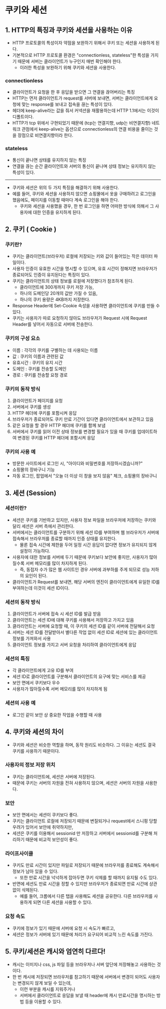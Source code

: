 # 쿠키와 세션
## 1. HTTP의 특징과 쿠키와 세션을 사용하는 이유
- HTTP 프로토콜의 특성이자 약점을 보완하기 위해서 쿠키 또는 세션을 사용하게 된다.
- 기본적으로 HTTP 프로토콜 환경은 "connectionless, stateless"한 특성을 가지기 때문에 서버는 클라이언트가 누구인지 매번 확인해야 한다.
  - 이러한 특성을 보완하기 위해 쿠키와 세션을 사용한다.

### connectionless
- 클라이언트가 요청을 한 후 응답을 받으면 그 연결을 끊어버리는 특징
- HTTP는 먼저 클라이언트가 request를 서버에 보내면, 서버는 클라이언트에게 요청에 맞는 response를 보내고 접속을 끊는 특성이 있다.
- 헤더에 keep-alive라는 값을 줘서 커넥션을 재활용하는데 HTTP 1.1에서는 이것이 디폴트이다.
- HTTP가 tcp 위에서 구현되었기 때문에 (tcp는 연결지향, udp는 비연결지향) 네트워크 관점에서 keep-alive는 옵션으로 connectionless의 연결 비용을 줄이는 것을 장점으로 비연결지향이라 한다.
 

### stateless
- 통신이 끝나면 상태를 유지하지 않는 특징
- 연결을 끊는 순간 클라이언트와 서버의 통신이 끝나며 상태 정보는 유지하지 않는 특성이 있다.

---
- 쿠키와 세션은 위의 두 가지 특징을 해결하기 위해 사용한다.
- 예를 들어, 쿠키와 세션을 사용하지 않으면 쇼핑몰에서 옷을 구매하려고 로그인을 했음에도, 페이지를 이동할 때마다 계속 로그인을 해야 한다.
  - 쿠키와 세션을 사용했을 경우, 한 번 로그인을 하면 어떠한 방식에 의해서 그 사용자에 대한 인증을 유지하게 된다.
 
## 2. 쿠키 ( Cookie )
### 쿠키란?
- 쿠키는 클라이언트(브라우저) 로컬에 저장되는 키와 값이 들어있는 작은 데이터 파일이다.
- 사용자 인증이 유효한 시간을 명시할 수 있으며, 유효 시간이 정해지면 브라우저가 종료되어도 인증이 유지된다는 특징이 있다.
- 쿠키는 클라이언트의 상태 정보를 로컬에 저장했다가 참조하게 된다.
  - 클라이언트에 300개까지 쿠키 저장 가능,
  - 하나의 도메인당 20개의 값만 가질 수 있음,
  - 하나의 쿠키 용량은 4KB까지 저장한다.
- Response Header에 Set-Cookie 속성을 사용하면 클라이언트에 쿠키를 만들 수 있다.
- 쿠키는 사용자가 따로 요청하지 않아도 브라우저가 Request 시에 Request Header를 넣어서 자동으로 서버에 전송한다.

### 쿠키의 구성 요소
- 이름 : 각각의 쿠키를 구별하는 데 사용되는 이름
- 값 : 쿠키의 이름과 관련된 값
- 유효시간 : 쿠키의 유지 시간
- 도메인 : 쿠키를 전송할 도메인
- 경로 : 쿠키를 전송할 요청 경로

### 쿠키의 동작 방식
1. 클라이언트가 페이지를 요청
2. 서버에서 쿠키를 생성
3. HTTP 헤더에 쿠키를 포함시켜 응답
4. 브라우저가 종료되어도 쿠키 만료 기간이 있다면 클라이언트에서 보관하고 있음
5. 같은 요청을 할 경우 HTTP 헤더에 쿠키를 함께 보냄
6. 서버에서 쿠키를 읽어 이전 상태 정보를 변경할 필요가 있을 때 쿠키를 업데이트하여 변경된 쿠키를 HTTP 헤더에 포함시켜 응답

### 쿠키의 사용 예
- 방문한 사이트에서 로그인 시, "아이디와 비밀번호를 저장하시겠습니까?"
- 쇼핑몰의 장바구니 기능
- 자동 로그인, 팝업에서 "오늘 더 이상 이 창을 보지 않음" 체크, 쇼핑몰의 장바구니

## 3. 세션 (Session)
### 세션이란?
- 세션은 쿠키를 기반하고 있지만, 사용자 정보 파일을 브라우저에 저장하는 쿠키와 달리 세션은 서버 측에서 관리한다.
- 서버에서는 클라이언트를 구분하기 위해 세션 ID를 부여하며 웹 브라우저가 서버에 접속해서 브라우저를 종료할 때까지 인증 상태를 유지한다.
  - 물론 접속 시간에 제한을 두어 일정 시간 응답이 없다면 정보가 유지되지 않게 설정이 가능하다.
- 사용자에 대한 정보를 서버에 두기 때문에 쿠키보다 보안에 좋지만, 사용자가 많아질수록 서버 메모리를 많이 차지하게 된다.
  - 즉, 동접자 수가 많은 웹 사이트인 경우 서버에 과부하를 주게 되므로 성능 저하의 요인이 된다.
- 클라이언트가 Request를 보내면, 해당 서버의 엔진이 클라이언트에게 유일한 ID를 부여하는데 이것이 세션 ID이다.

### 세션의 동작 방식
1. 클라이언트가 서버에 접속 시 세션 ID를 발급 받음
2. 클라이언트는 세션 ID에 대해 쿠키를 사용해서 저장하고 가지고 있음
3. 클라리언트는 서버에 요청할 때, 이 쿠키의 세션 ID를 같이 서버에 전달해서 요청
4. 서버는 세션 ID를 전달받아서 별다른 작업 없이 세션 ID로 세션에 있는 클라이언트 정보를 가져와서 사용
5. 클라이언트 정보를 가지고 서버 요청을 처리하여 클라이언트에게 응답

### 세션의 특징
- 각 클라이언트에게 고유 ID를 부여
- 세션 ID로 클라이언트를 구분해서 클라이언트의 요구에 맞는 서비스를 제공
- 보안 면에서 쿠키보다 우수
- 사용자가 많아질수록 서버 메모리를 많이 차지하게 됨

### 세션의 사용 예
- 로그인 같이 보안 상 중요한 작업을 수행할 때 사용

## 4. 쿠키와 세션의 차이
- 쿠키와 세션은 비슷한 역할을 하며, 동작 원리도 비슷하다. 그 이유는 세션도 결국 쿠키를 사용하기 때문이다.
### 사용자의 정보 저장 위치
- 쿠키는 클라이언트에, 세션은 서버에 저장된다.
- 때문에 쿠키는 서버의 자원을 전혀 사용하지 않으며, 세션은 서버의 자원을 사용한다.


### 보안
- 보안 면에서는 세션이 쿠키보다 좋다.
- 쿠키는 클라이언트 로컬에 저장되기 때문에 변질되거나 request에서 스니핑 당할 우려가 있어서 보안에 취약하지만,
- 세션은 쿠키를 이용해서 sessionid 만 저장하고 서버에서 sessionid를 구분해 처리하기 때문에 비교적 보안성이 좋다.

### 라이프사이클
- 쿠키도 만료 시간이 있지만 파일로 저장되기 때문에 브라우저를 종료해도 계속해서 정보가 남아 있을 수 있다.
  - 또한 만료 시간을 넉넉하게 잡아두면 쿠키 삭제를 할 때까지 유지될 수도 있다.
- 반면에 세션도 만료 시간을 정할 수 있지만 브라우저가 종료되면 만료 시간에 상관없이 삭제된다.
  - 예를 들어, 크롬에서 다른 탭을 사용해도 세션을 공유한다. 다른 브라우저를 사용하게 되면 다른 세션을 사용할 수 있다.

### 요청 속도
- 쿠키에 정보가 있기 때문에 서버에 요청 시 속도가 빠르고,
- 세션은 정보가 서버에 있기 때문에 처리가 요구되어 비교적 느린 속도를 가진다.

## 5. 쿠키/세션은 캐시와 엄연히 다르다!
- 캐시는 이미지나 css, js 파일 등을 브라우저나 서버 앞단에 저장해놓고 사용하는 것이다.
- 한 번 캐시에 저장되면 브라우저를 참고하기 때문에 서버에서 변경이 되어도 사용자는 변경되지 않게 보일 수 있는데,
  - 이런 부분을 캐시를 지워주거나
  - 서버에서 클라이언트로 응답을 보낼 때 header에 캐시 만료시간을 명시하는 방법 등을 이용할 수 있다.

